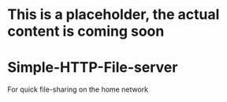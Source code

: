 # This is a placeholder, the actual content is coming soon
# Simple-HTTP-File-server
For quick file-sharing on the home network

